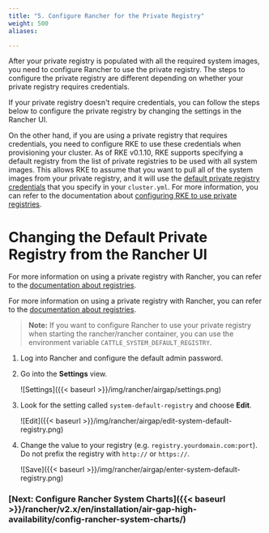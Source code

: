 ```yaml
---
title: "5. Configure Rancher for the Private Registry"
weight: 500
aliases:

---
```


After your private registry is populated with all the required system images, you need to configure Rancher to use the private registry. The steps to configure the private registry are different depending on whether your private registry requires credentials.

If your private registry doesn't require credentials, you can follow the steps below to configure the private registry by changing the settings in the Rancher UI. 

On the other hand, if you are using a private registry that requires credentials, you need to configure RKE to use these credentials when provisioning your cluster. As of RKE v0.1.10, RKE supports specifying a default registry from the list of private registries to be used with all system images. This allows RKE to assume that you want to pull all of the system images from your private registry, and it will use the [ default private registry credentials]({{<baseurl>}}/rke/latest/en/config-options/private-registries/#default-registry) that you specify in your `cluster.yml`. For more information, you can refer to the documentation about [configuring RKE to use private registries]({{<baseurl>}}/rancher/v2.x/en/cluster-provisioning/rke-clusters/options/#private-registries).

# Changing the Default Private Registry from the Rancher UI

For more information on using a private registry with Rancher, you can refer to the [documentation about registries]({{<baseurl>}}/rancher/v2.x/en/k8s-in-rancher/registries/#using-a-private-registry).

For more information on using a private registry with Rancher, you can refer to the [documentation about registries]({{<baseurl>}}/rancher/v2.x/en/k8s-in-rancher/registries/#using-a-private-registry).

>**Note:** If you want to configure Rancher to use your private registry when starting the rancher/rancher container, you can use the environment variable `CATTLE_SYSTEM_DEFAULT_REGISTRY`.

1. Log into Rancher and configure the default admin password.

1. Go into the **Settings** view.

    ![Settings]({{< baseurl >}}/img/rancher/airgap/settings.png)

1. Look for the setting called `system-default-registry` and choose **Edit**.

    ![Edit]({{< baseurl >}}/img/rancher/airgap/edit-system-default-registry.png)

1. Change the value to your registry (e.g. `registry.yourdomain.com:port`). Do not prefix the registry with `http://` or `https://`.

    ![Save]({{< baseurl >}}/img/rancher/airgap/enter-system-default-registry.png)

### [Next: Configure Rancher System Charts]({{< baseurl >}}/rancher/v2.x/en/installation/air-gap-high-availability/config-rancher-system-charts/)
